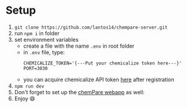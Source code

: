 # Setup

1. `git clone https://github.com/lantos14/chempare-server.git`
2. run `npm i` in folder
3. set environment variables
    * create a file with the name `.env` in root folder
    * in `.env` file, type: 
      ```
      CHEMICALIZE_TOKEN='{---Put your chemicalize token here---}'
      PORT=3030
      ```
    * you can acquire chemicalize API token [here](https://pro.chemicalize.com/) after registration
4. `npm run dev`
5. Don't forget to set up the [chemPare webapp](https://github.com/lantos14/chempare-front) as well: 
5. Enjoy :smile: